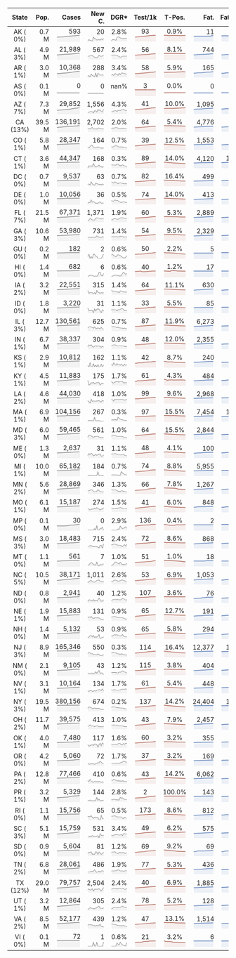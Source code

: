 
<!-- Building Table Time:  2020-06-11T04:55:40.172947 -->


| State | Pop. | Cases | New C. | DGR* | Test/1k | T-Pos. | Fat. | Fat./1M  | CFR* |  GF* | GF-14day | Dbl.Days | CDD |  
| :---: | ---: | ---: | ---: | :---: | :---: | :---: | ---: | ---:  | :---: |  :---: | :---: | :---: | ---: |  
| AK ( 0%)  | 0.7 M  | 593 <br><img src="/assets/images/covid/sparklines/AK_img_positive_20200611_1591865740.png"> | 20 <br><img src="/assets/images/covid/sparklines/AK_img_positiveIncrease_20200611_1591865740.png"> | 2.8% <br><img src="/assets/images/covid/sparklines/AK_img_dgr_4_20200611_1591865740.png"> | 93 <br><img src="/assets/images/covid/sparklines/AK_img_total_test_per_1k_20200611_1591865740.png"> | 0.9% <br><img src="/assets/images/covid/sparklines/AK_img_test_positivity_20200611_1591865740.png"> | 11 <br><img src="/assets/images/covid/sparklines/AK_img_death_20200611_1591865740.png"> | 15 <br><img src="/assets/images/covid/sparklines/AK_img_death_20200611_1591865740.png">  | 1.9% <br><img src="/assets/images/covid/sparklines/AK_img_cfr_4_20200611_1591865741.png"> |  1.5 <br><img src="/assets/images/covid/sparklines/AK_img_gfac_4_20200611_1591865741.png"> | 25.5 <br><img src="/assets/images/covid/sparklines/AK_img_gfac_14sum_20200611_1591865741.png"> | 25 <br><img src="/assets/images/covid/sparklines/AK_img_doubling_days_20200611_1591865741.png"> | 0   |  
| AL ( 3%)  | 4.9 M  | 21,989 <br><img src="/assets/images/covid/sparklines/AL_img_positive_20200611_1591865741.png"> | 567 <br><img src="/assets/images/covid/sparklines/AL_img_positiveIncrease_20200611_1591865742.png"> | 2.4% <br><img src="/assets/images/covid/sparklines/AL_img_dgr_4_20200611_1591865742.png"> | 56 <br><img src="/assets/images/covid/sparklines/AL_img_total_test_per_1k_20200611_1591865742.png"> | 8.1% <br><img src="/assets/images/covid/sparklines/AL_img_test_positivity_20200611_1591865742.png"> | 744 <br><img src="/assets/images/covid/sparklines/AL_img_death_20200611_1591865742.png"> | 152 <br><img src="/assets/images/covid/sparklines/AL_img_death_20200611_1591865742.png">  | 3.4% <br><img src="/assets/images/covid/sparklines/AL_img_cfr_4_20200611_1591865743.png"> |  1.1 <br><img src="/assets/images/covid/sparklines/AL_img_gfac_4_20200611_1591865742.png"> | 14.8 <br><img src="/assets/images/covid/sparklines/AL_img_gfac_14sum_20200611_1591865743.png"> | 29 <br><img src="/assets/images/covid/sparklines/AL_img_doubling_days_20200611_1591865743.png"> | 0   |  
| AR ( 1%)  | 3.0 M  | 10,368 <br><img src="/assets/images/covid/sparklines/AR_img_positive_20200611_1591865743.png"> | 288 <br><img src="/assets/images/covid/sparklines/AR_img_positiveIncrease_20200611_1591865743.png"> | 3.4% <br><img src="/assets/images/covid/sparklines/AR_img_dgr_4_20200611_1591865743.png"> | 58 <br><img src="/assets/images/covid/sparklines/AR_img_total_test_per_1k_20200611_1591865744.png"> | 5.9% <br><img src="/assets/images/covid/sparklines/AR_img_test_positivity_20200611_1591865744.png"> | 165 <br><img src="/assets/images/covid/sparklines/AR_img_death_20200611_1591865744.png"> | 55 <br><img src="/assets/images/covid/sparklines/AR_img_death_20200611_1591865744.png">  | 1.6% <br><img src="/assets/images/covid/sparklines/AR_img_cfr_4_20200611_1591865745.png"> |  0.9 <br><img src="/assets/images/covid/sparklines/AR_img_gfac_4_20200611_1591865744.png"> | 10.0 <br><img src="/assets/images/covid/sparklines/AR_img_gfac_14sum_20200611_1591865745.png"> | 20 <br><img src="/assets/images/covid/sparklines/AR_img_doubling_days_20200611_1591865745.png"> | 1   |  
| AS ( 0%)  | 0.1 M  | 0 <br><img src="/assets/images/covid/sparklines/AS_img_positive_20200611_1591865745.png"> | 0 <br><img src="/assets/images/covid/sparklines/AS_img_positiveIncrease_20200611_1591865745.png"> | nan% <br><img src="/assets/images/covid/sparklines/AS_img_dgr_4_20200611_1591865746.png"> | 3 <br><img src="/assets/images/covid/sparklines/AS_img_total_test_per_1k_20200611_1591865746.png"> | 0.0% <br><img src="/assets/images/covid/sparklines/AS_img_test_positivity_20200611_1591865746.png"> | 0 <br><img src="/assets/images/covid/sparklines/AS_img_death_20200611_1591865746.png"> | 0 <br><img src="/assets/images/covid/sparklines/AS_img_death_20200611_1591865746.png">  | 0.0% <br><img src="/assets/images/covid/sparklines/AS_img_cfr_4_20200611_1591865747.png"> |  nan <br><img src="/assets/images/covid/sparklines/AS_img_gfac_4_20200611_1591865746.png"> | nan <br><img src="/assets/images/covid/sparklines/AS_img_gfac_14sum_20200611_1591865746.png"> | nan <br><img src="/assets/images/covid/sparklines/AS_img_doubling_days_20200611_1591865747.png"> | 72   |  
| AZ ( 7%)  | 7.3 M  | 29,852 <br><img src="/assets/images/covid/sparklines/AZ_img_positive_20200611_1591865747.png"> | 1,556 <br><img src="/assets/images/covid/sparklines/AZ_img_positiveIncrease_20200611_1591865747.png"> | 4.3% <br><img src="/assets/images/covid/sparklines/AZ_img_dgr_4_20200611_1591865747.png"> | 41 <br><img src="/assets/images/covid/sparklines/AZ_img_total_test_per_1k_20200611_1591865748.png"> | 10.0% <br><img src="/assets/images/covid/sparklines/AZ_img_test_positivity_20200611_1591865748.png"> | 1,095 <br><img src="/assets/images/covid/sparklines/AZ_img_death_20200611_1591865748.png"> | 150 <br><img src="/assets/images/covid/sparklines/AZ_img_death_20200611_1591865748.png">  | 3.8% <br><img src="/assets/images/covid/sparklines/AZ_img_cfr_4_20200611_1591865749.png"> |  1.6 <br><img src="/assets/images/covid/sparklines/AZ_img_gfac_4_20200611_1591865748.png"> | 20.8 <br><img src="/assets/images/covid/sparklines/AZ_img_gfac_14sum_20200611_1591865748.png"> | 16 <br><img src="/assets/images/covid/sparklines/AZ_img_doubling_days_20200611_1591865749.png"> | 0   |  
| CA (13%)  | 39.5 M  | 136,191 <br><img src="/assets/images/covid/sparklines/CA_img_positive_20200611_1591865749.png"> | 2,702 <br><img src="/assets/images/covid/sparklines/CA_img_positiveIncrease_20200611_1591865749.png"> | 2.0% <br><img src="/assets/images/covid/sparklines/CA_img_dgr_4_20200611_1591865749.png"> | 64 <br><img src="/assets/images/covid/sparklines/CA_img_total_test_per_1k_20200611_1591865749.png"> | 5.4% <br><img src="/assets/images/covid/sparklines/CA_img_test_positivity_20200611_1591865750.png"> | 4,776 <br><img src="/assets/images/covid/sparklines/CA_img_death_20200611_1591865750.png"> | 121 <br><img src="/assets/images/covid/sparklines/CA_img_death_20200611_1591865750.png">  | 3.5% <br><img src="/assets/images/covid/sparklines/CA_img_cfr_4_20200611_1591865751.png"> |  1.1 <br><img src="/assets/images/covid/sparklines/CA_img_gfac_4_20200611_1591865750.png"> | 14.5 <br><img src="/assets/images/covid/sparklines/CA_img_gfac_14sum_20200611_1591865750.png"> | 35 <br><img src="/assets/images/covid/sparklines/CA_img_doubling_days_20200611_1591865750.png"> | 0   |  
| CO ( 1%)  | 5.8 M  | 28,347 <br><img src="/assets/images/covid/sparklines/CO_img_positive_20200611_1591865751.png"> | 164 <br><img src="/assets/images/covid/sparklines/CO_img_positiveIncrease_20200611_1591865751.png"> | 0.7% <br><img src="/assets/images/covid/sparklines/CO_img_dgr_4_20200611_1591865751.png"> | 39 <br><img src="/assets/images/covid/sparklines/CO_img_total_test_per_1k_20200611_1591865752.png"> | 12.5% <br><img src="/assets/images/covid/sparklines/CO_img_test_positivity_20200611_1591865752.png"> | 1,553 <br><img src="/assets/images/covid/sparklines/CO_img_death_20200611_1591865752.png"> | 270 <br><img src="/assets/images/covid/sparklines/CO_img_death_20200611_1591865752.png">  | 5.5% <br><img src="/assets/images/covid/sparklines/CO_img_cfr_4_20200611_1591865753.png"> |  0.9 <br><img src="/assets/images/covid/sparklines/CO_img_gfac_4_20200611_1591865752.png"> | 15.2 <br><img src="/assets/images/covid/sparklines/CO_img_gfac_14sum_20200611_1591865752.png"> | 103 <br><img src="/assets/images/covid/sparklines/CO_img_doubling_days_20200611_1591865753.png"> | 1   |  
| CT ( 1%)  | 3.6 M  | 44,347 <br><img src="/assets/images/covid/sparklines/CT_img_positive_20200611_1591865753.png"> | 168 <br><img src="/assets/images/covid/sparklines/CT_img_positiveIncrease_20200611_1591865753.png"> | 0.3% <br><img src="/assets/images/covid/sparklines/CT_img_dgr_4_20200611_1591865753.png"> | 89 <br><img src="/assets/images/covid/sparklines/CT_img_total_test_per_1k_20200611_1591865753.png"> | 14.0% <br><img src="/assets/images/covid/sparklines/CT_img_test_positivity_20200611_1591865754.png"> | 4,120 <br><img src="/assets/images/covid/sparklines/CT_img_death_20200611_1591865754.png"> | 1,156 <br><img src="/assets/images/covid/sparklines/CT_img_death_20200611_1591865754.png">  | 9.3% <br><img src="/assets/images/covid/sparklines/CT_img_cfr_4_20200611_1591865755.png"> |  1.3 <br><img src="/assets/images/covid/sparklines/CT_img_gfac_4_20200611_1591865754.png"> | 14.9 <br><img src="/assets/images/covid/sparklines/CT_img_gfac_14sum_20200611_1591865754.png"> | 198 <br><img src="/assets/images/covid/sparklines/CT_img_doubling_days_20200611_1591865755.png"> | 0   |  
| DC ( 0%)  | 0.7 M  | 9,537 <br><img src="/assets/images/covid/sparklines/DC_img_positive_20200611_1591865755.png"> | 63 <br><img src="/assets/images/covid/sparklines/DC_img_positiveIncrease_20200611_1591865755.png"> | 0.7% <br><img src="/assets/images/covid/sparklines/DC_img_dgr_4_20200611_1591865755.png"> | 82 <br><img src="/assets/images/covid/sparklines/DC_img_total_test_per_1k_20200611_1591865756.png"> | 16.4% <br><img src="/assets/images/covid/sparklines/DC_img_test_positivity_20200611_1591865756.png"> | 499 <br><img src="/assets/images/covid/sparklines/DC_img_death_20200611_1591865756.png"> | 707 <br><img src="/assets/images/covid/sparklines/DC_img_death_20200611_1591865756.png">  | 5.2% <br><img src="/assets/images/covid/sparklines/DC_img_cfr_4_20200611_1591865757.png"> |  1.0 <br><img src="/assets/images/covid/sparklines/DC_img_gfac_4_20200611_1591865756.png"> | 17.7 <br><img src="/assets/images/covid/sparklines/DC_img_gfac_14sum_20200611_1591865756.png"> | 93 <br><img src="/assets/images/covid/sparklines/DC_img_doubling_days_20200611_1591865756.png"> | 1   |  
| DE ( 0%)  | 1.0 M  | 10,056 <br><img src="/assets/images/covid/sparklines/DE_img_positive_20200611_1591865757.png"> | 36 <br><img src="/assets/images/covid/sparklines/DE_img_positiveIncrease_20200611_1591865757.png"> | 0.5% <br><img src="/assets/images/covid/sparklines/DE_img_dgr_4_20200611_1591865757.png"> | 74 <br><img src="/assets/images/covid/sparklines/DE_img_total_test_per_1k_20200611_1591865757.png"> | 14.0% <br><img src="/assets/images/covid/sparklines/DE_img_test_positivity_20200611_1591865758.png"> | 413 <br><img src="/assets/images/covid/sparklines/DE_img_death_20200611_1591865758.png"> | 424 <br><img src="/assets/images/covid/sparklines/DE_img_death_20200611_1591865758.png">  | 4.1% <br><img src="/assets/images/covid/sparklines/DE_img_cfr_4_20200611_1591865759.png"> |  1.1 <br><img src="/assets/images/covid/sparklines/DE_img_gfac_4_20200611_1591865758.png"> | 17.3 <br><img src="/assets/images/covid/sparklines/DE_img_gfac_14sum_20200611_1591865758.png"> | 150 <br><img src="/assets/images/covid/sparklines/DE_img_doubling_days_20200611_1591865758.png"> | 1   |  
| FL ( 7%)  | 21.5 M  | 67,371 <br><img src="/assets/images/covid/sparklines/FL_img_positive_20200611_1591865759.png"> | 1,371 <br><img src="/assets/images/covid/sparklines/FL_img_positiveIncrease_20200611_1591865759.png"> | 1.9% <br><img src="/assets/images/covid/sparklines/FL_img_dgr_4_20200611_1591865759.png"> | 60 <br><img src="/assets/images/covid/sparklines/FL_img_total_test_per_1k_20200611_1591865759.png"> | 5.3% <br><img src="/assets/images/covid/sparklines/FL_img_test_positivity_20200611_1591865759.png"> | 2,889 <br><img src="/assets/images/covid/sparklines/FL_img_death_20200611_1591865759.png"> | 135 <br><img src="/assets/images/covid/sparklines/FL_img_death_20200611_1591865759.png">  | 4.3% <br><img src="/assets/images/covid/sparklines/FL_img_cfr_4_20200611_1591865760.png"> |  1.1 <br><img src="/assets/images/covid/sparklines/FL_img_gfac_4_20200611_1591865760.png"> | 15.8 <br><img src="/assets/images/covid/sparklines/FL_img_gfac_14sum_20200611_1591865760.png"> | 37 <br><img src="/assets/images/covid/sparklines/FL_img_doubling_days_20200611_1591865760.png"> | 0   |  
| GA ( 3%)  | 10.6 M  | 53,980 <br><img src="/assets/images/covid/sparklines/GA_img_positive_20200611_1591865760.png"> | 731 <br><img src="/assets/images/covid/sparklines/GA_img_positiveIncrease_20200611_1591865761.png"> | 1.4% <br><img src="/assets/images/covid/sparklines/GA_img_dgr_4_20200611_1591865761.png"> | 54 <br><img src="/assets/images/covid/sparklines/GA_img_total_test_per_1k_20200611_1591865761.png"> | 9.5% <br><img src="/assets/images/covid/sparklines/GA_img_test_positivity_20200611_1591865761.png"> | 2,329 <br><img src="/assets/images/covid/sparklines/GA_img_death_20200611_1591865761.png"> | 219 <br><img src="/assets/images/covid/sparklines/GA_img_death_20200611_1591865761.png">  | 4.3% <br><img src="/assets/images/covid/sparklines/GA_img_cfr_4_20200611_1591865762.png"> |  1.0 <br><img src="/assets/images/covid/sparklines/GA_img_gfac_4_20200611_1591865761.png"> | 14.5 <br><img src="/assets/images/covid/sparklines/GA_img_gfac_14sum_20200611_1591865762.png"> | 51 <br><img src="/assets/images/covid/sparklines/GA_img_doubling_days_20200611_1591865762.png"> | 1   |  
| GU ( 0%)  | 0.2 M  | 182 <br><img src="/assets/images/covid/sparklines/GU_img_positive_20200611_1591865762.png"> | 2 <br><img src="/assets/images/covid/sparklines/GU_img_positiveIncrease_20200611_1591865762.png"> | 0.6% <br><img src="/assets/images/covid/sparklines/GU_img_dgr_4_20200611_1591865763.png"> | 50 <br><img src="/assets/images/covid/sparklines/GU_img_total_test_per_1k_20200611_1591865763.png"> | 2.2% <br><img src="/assets/images/covid/sparklines/GU_img_test_positivity_20200611_1591865763.png"> | 5 <br><img src="/assets/images/covid/sparklines/GU_img_death_20200611_1591865763.png"> | 30 <br><img src="/assets/images/covid/sparklines/GU_img_death_20200611_1591865763.png">  | 2.8% <br><img src="/assets/images/covid/sparklines/GU_img_cfr_4_20200611_1591865764.png"> |  1.8 <br><img src="/assets/images/covid/sparklines/GU_img_gfac_4_20200611_1591865763.png"> | 9.1 <br><img src="/assets/images/covid/sparklines/GU_img_gfac_14sum_20200611_1591865763.png"> | 114 <br><img src="/assets/images/covid/sparklines/GU_img_doubling_days_20200611_1591865764.png"> | 21   |  
| HI ( 0%)  | 1.4 M  | 682 <br><img src="/assets/images/covid/sparklines/HI_img_positive_20200611_1591865764.png"> | 6 <br><img src="/assets/images/covid/sparklines/HI_img_positiveIncrease_20200611_1591865764.png"> | 0.6% <br><img src="/assets/images/covid/sparklines/HI_img_dgr_4_20200611_1591865764.png"> | 40 <br><img src="/assets/images/covid/sparklines/HI_img_total_test_per_1k_20200611_1591865764.png"> | 1.2% <br><img src="/assets/images/covid/sparklines/HI_img_test_positivity_20200611_1591865765.png"> | 17 <br><img src="/assets/images/covid/sparklines/HI_img_death_20200611_1591865765.png"> | 12 <br><img src="/assets/images/covid/sparklines/HI_img_death_20200611_1591865765.png">  | 2.5% <br><img src="/assets/images/covid/sparklines/HI_img_cfr_4_20200611_1591865766.png"> |  3.0 <br><img src="/assets/images/covid/sparklines/HI_img_gfac_4_20200611_1591865765.png"> | 17.0 <br><img src="/assets/images/covid/sparklines/HI_img_gfac_14sum_20200611_1591865765.png"> | 109 <br><img src="/assets/images/covid/sparklines/HI_img_doubling_days_20200611_1591865765.png"> | 0   |  
| IA ( 2%)  | 3.2 M  | 22,551 <br><img src="/assets/images/covid/sparklines/IA_img_positive_20200611_1591865766.png"> | 315 <br><img src="/assets/images/covid/sparklines/IA_img_positiveIncrease_20200611_1591865766.png"> | 1.4% <br><img src="/assets/images/covid/sparklines/IA_img_dgr_4_20200611_1591865766.png"> | 64 <br><img src="/assets/images/covid/sparklines/IA_img_total_test_per_1k_20200611_1591865766.png"> | 11.1% <br><img src="/assets/images/covid/sparklines/IA_img_test_positivity_20200611_1591865766.png"> | 630 <br><img src="/assets/images/covid/sparklines/IA_img_death_20200611_1591865767.png"> | 200 <br><img src="/assets/images/covid/sparklines/IA_img_death_20200611_1591865767.png">  | 2.8% <br><img src="/assets/images/covid/sparklines/IA_img_cfr_4_20200611_1591865768.png"> |  1.4 <br><img src="/assets/images/covid/sparklines/IA_img_gfac_4_20200611_1591865767.png"> | 33.2 <br><img src="/assets/images/covid/sparklines/IA_img_gfac_14sum_20200611_1591865767.png"> | 51 <br><img src="/assets/images/covid/sparklines/IA_img_doubling_days_20200611_1591865767.png"> | 0   |  
| ID ( 0%)  | 1.8 M  | 3,220 <br><img src="/assets/images/covid/sparklines/ID_img_positive_20200611_1591865768.png"> | 31 <br><img src="/assets/images/covid/sparklines/ID_img_positiveIncrease_20200611_1591865768.png"> | 1.1% <br><img src="/assets/images/covid/sparklines/ID_img_dgr_4_20200611_1591865768.png"> | 33 <br><img src="/assets/images/covid/sparklines/ID_img_total_test_per_1k_20200611_1591865768.png"> | 5.5% <br><img src="/assets/images/covid/sparklines/ID_img_test_positivity_20200611_1591865768.png"> | 85 <br><img src="/assets/images/covid/sparklines/ID_img_death_20200611_1591865769.png"> | 48 <br><img src="/assets/images/covid/sparklines/ID_img_death_20200611_1591865769.png">  | 2.6% <br><img src="/assets/images/covid/sparklines/ID_img_cfr_4_20200611_1591865769.png"> |  0.6 <br><img src="/assets/images/covid/sparklines/ID_img_gfac_4_20200611_1591865769.png"> | 10.7 <br><img src="/assets/images/covid/sparklines/ID_img_gfac_14sum_20200611_1591865769.png"> | 64 <br><img src="/assets/images/covid/sparklines/ID_img_doubling_days_20200611_1591865769.png"> | 1   |  
| IL ( 3%)  | 12.7 M  | 130,561 <br><img src="/assets/images/covid/sparklines/IL_img_positive_20200611_1591865770.png"> | 625 <br><img src="/assets/images/covid/sparklines/IL_img_positiveIncrease_20200611_1591865770.png"> | 0.7% <br><img src="/assets/images/covid/sparklines/IL_img_dgr_4_20200611_1591865770.png"> | 87 <br><img src="/assets/images/covid/sparklines/IL_img_total_test_per_1k_20200611_1591865770.png"> | 11.9% <br><img src="/assets/images/covid/sparklines/IL_img_test_positivity_20200611_1591865770.png"> | 6,273 <br><img src="/assets/images/covid/sparklines/IL_img_death_20200611_1591865770.png"> | 495 <br><img src="/assets/images/covid/sparklines/IL_img_death_20200611_1591865770.png">  | 4.7% <br><img src="/assets/images/covid/sparklines/IL_img_cfr_4_20200611_1591865771.png"> |  0.9 <br><img src="/assets/images/covid/sparklines/IL_img_gfac_4_20200611_1591865771.png"> | 14.1 <br><img src="/assets/images/covid/sparklines/IL_img_gfac_14sum_20200611_1591865771.png"> | 104 <br><img src="/assets/images/covid/sparklines/IL_img_doubling_days_20200611_1591865771.png"> | 2   |  
| IN ( 1%)  | 6.7 M  | 38,337 <br><img src="/assets/images/covid/sparklines/IN_img_positive_20200611_1591865771.png"> | 304 <br><img src="/assets/images/covid/sparklines/IN_img_positiveIncrease_20200611_1591865772.png"> | 0.9% <br><img src="/assets/images/covid/sparklines/IN_img_dgr_4_20200611_1591865772.png"> | 48 <br><img src="/assets/images/covid/sparklines/IN_img_total_test_per_1k_20200611_1591865772.png"> | 12.0% <br><img src="/assets/images/covid/sparklines/IN_img_test_positivity_20200611_1591865772.png"> | 2,355 <br><img src="/assets/images/covid/sparklines/IN_img_death_20200611_1591865772.png"> | 350 <br><img src="/assets/images/covid/sparklines/IN_img_death_20200611_1591865772.png">  | 6.2% <br><img src="/assets/images/covid/sparklines/IN_img_cfr_4_20200611_1591865773.png"> |  1.0 <br><img src="/assets/images/covid/sparklines/IN_img_gfac_4_20200611_1591865772.png"> | 14.8 <br><img src="/assets/images/covid/sparklines/IN_img_gfac_14sum_20200611_1591865773.png"> | 76 <br><img src="/assets/images/covid/sparklines/IN_img_doubling_days_20200611_1591865773.png"> | 1   |  
| KS ( 1%)  | 2.9 M  | 10,812 <br><img src="/assets/images/covid/sparklines/KS_img_positive_20200611_1591865773.png"> | 162 <br><img src="/assets/images/covid/sparklines/KS_img_positiveIncrease_20200611_1591865773.png"> | 1.1% <br><img src="/assets/images/covid/sparklines/KS_img_dgr_4_20200611_1591865774.png"> | 42 <br><img src="/assets/images/covid/sparklines/KS_img_total_test_per_1k_20200611_1591865774.png"> | 8.7% <br><img src="/assets/images/covid/sparklines/KS_img_test_positivity_20200611_1591865774.png"> | 240 <br><img src="/assets/images/covid/sparklines/KS_img_death_20200611_1591865774.png"> | 82 <br><img src="/assets/images/covid/sparklines/KS_img_death_20200611_1591865774.png">  | 2.2% <br><img src="/assets/images/covid/sparklines/KS_img_cfr_4_20200611_1591865775.png"> |  0.0 <br><img src="/assets/images/covid/sparklines/KS_img_gfac_4_20200611_1591865774.png"> | 0.0 <br><img src="/assets/images/covid/sparklines/KS_img_gfac_14sum_20200611_1591865774.png"> | 65 <br><img src="/assets/images/covid/sparklines/KS_img_doubling_days_20200611_1591865775.png"> | 0   |  
| KY ( 1%)  | 4.5 M  | 11,883 <br><img src="/assets/images/covid/sparklines/KY_img_positive_20200611_1591865775.png"> | 175 <br><img src="/assets/images/covid/sparklines/KY_img_positiveIncrease_20200611_1591865775.png"> | 1.7% <br><img src="/assets/images/covid/sparklines/KY_img_dgr_4_20200611_1591865775.png"> | 61 <br><img src="/assets/images/covid/sparklines/KY_img_total_test_per_1k_20200611_1591865776.png"> | 4.3% <br><img src="/assets/images/covid/sparklines/KY_img_test_positivity_20200611_1591865776.png"> | 484 <br><img src="/assets/images/covid/sparklines/KY_img_death_20200611_1591865776.png"> | 108 <br><img src="/assets/images/covid/sparklines/KY_img_death_20200611_1591865776.png">  | 4.1% <br><img src="/assets/images/covid/sparklines/KY_img_cfr_4_20200611_1591865777.png"> |  0.9 <br><img src="/assets/images/covid/sparklines/KY_img_gfac_4_20200611_1591865776.png"> | 13.7 <br><img src="/assets/images/covid/sparklines/KY_img_gfac_14sum_20200611_1591865776.png"> | 42 <br><img src="/assets/images/covid/sparklines/KY_img_doubling_days_20200611_1591865776.png"> | 1   |  
| LA ( 2%)  | 4.6 M  | 44,030 <br><img src="/assets/images/covid/sparklines/LA_img_positive_20200611_1591865777.png"> | 418 <br><img src="/assets/images/covid/sparklines/LA_img_positiveIncrease_20200611_1591865777.png"> | 1.0% <br><img src="/assets/images/covid/sparklines/LA_img_dgr_4_20200611_1591865777.png"> | 99 <br><img src="/assets/images/covid/sparklines/LA_img_total_test_per_1k_20200611_1591865777.png"> | 9.6% <br><img src="/assets/images/covid/sparklines/LA_img_test_positivity_20200611_1591865778.png"> | 2,968 <br><img src="/assets/images/covid/sparklines/LA_img_death_20200611_1591865778.png"> | 638 <br><img src="/assets/images/covid/sparklines/LA_img_death_20200611_1591865778.png">  | 6.8% <br><img src="/assets/images/covid/sparklines/LA_img_cfr_4_20200611_1591865779.png"> |  1.2 <br><img src="/assets/images/covid/sparklines/LA_img_gfac_4_20200611_1591865778.png"> | 13.8 <br><img src="/assets/images/covid/sparklines/LA_img_gfac_14sum_20200611_1591865778.png"> | 71 <br><img src="/assets/images/covid/sparklines/LA_img_doubling_days_20200611_1591865778.png"> | 1   |  
| MA ( 1%)  | 6.9 M  | 104,156 <br><img src="/assets/images/covid/sparklines/MA_img_positive_20200611_1591865779.png"> | 267 <br><img src="/assets/images/covid/sparklines/MA_img_positiveIncrease_20200611_1591865779.png"> | 0.3% <br><img src="/assets/images/covid/sparklines/MA_img_dgr_4_20200611_1591865779.png"> | 97 <br><img src="/assets/images/covid/sparklines/MA_img_total_test_per_1k_20200611_1591865779.png"> | 15.5% <br><img src="/assets/images/covid/sparklines/MA_img_test_positivity_20200611_1591865779.png"> | 7,454 <br><img src="/assets/images/covid/sparklines/MA_img_death_20200611_1591865780.png"> | 1,073 <br><img src="/assets/images/covid/sparklines/MA_img_death_20200611_1591865780.png">  | 7.1% <br><img src="/assets/images/covid/sparklines/MA_img_cfr_4_20200611_1591865780.png"> |  1.0 <br><img src="/assets/images/covid/sparklines/MA_img_gfac_4_20200611_1591865780.png"> | 11.9 <br><img src="/assets/images/covid/sparklines/MA_img_gfac_14sum_20200611_1591865780.png"> | 226 <br><img src="/assets/images/covid/sparklines/MA_img_doubling_days_20200611_1591865780.png"> | 0   |  
| MD ( 3%)  | 6.0 M  | 59,465 <br><img src="/assets/images/covid/sparklines/MD_img_positive_20200611_1591865781.png"> | 561 <br><img src="/assets/images/covid/sparklines/MD_img_positiveIncrease_20200611_1591865781.png"> | 1.0% <br><img src="/assets/images/covid/sparklines/MD_img_dgr_4_20200611_1591865781.png"> | 64 <br><img src="/assets/images/covid/sparklines/MD_img_total_test_per_1k_20200611_1591865781.png"> | 15.5% <br><img src="/assets/images/covid/sparklines/MD_img_test_positivity_20200611_1591865781.png"> | 2,844 <br><img src="/assets/images/covid/sparklines/MD_img_death_20200611_1591865781.png"> | 470 <br><img src="/assets/images/covid/sparklines/MD_img_death_20200611_1591865781.png">  | 4.8% <br><img src="/assets/images/covid/sparklines/MD_img_cfr_4_20200611_1591865783.png"> |  1.0 <br><img src="/assets/images/covid/sparklines/MD_img_gfac_4_20200611_1591865782.png"> | 14.3 <br><img src="/assets/images/covid/sparklines/MD_img_gfac_14sum_20200611_1591865782.png"> | 73 <br><img src="/assets/images/covid/sparklines/MD_img_doubling_days_20200611_1591865782.png"> | 0   |  
| ME ( 0%)  | 1.3 M  | 2,637 <br><img src="/assets/images/covid/sparklines/ME_img_positive_20200611_1591865783.png"> | 31 <br><img src="/assets/images/covid/sparklines/ME_img_positiveIncrease_20200611_1591865783.png"> | 1.1% <br><img src="/assets/images/covid/sparklines/ME_img_dgr_4_20200611_1591865783.png"> | 48 <br><img src="/assets/images/covid/sparklines/ME_img_total_test_per_1k_20200611_1591865783.png"> | 4.1% <br><img src="/assets/images/covid/sparklines/ME_img_test_positivity_20200611_1591865783.png"> | 100 <br><img src="/assets/images/covid/sparklines/ME_img_death_20200611_1591865784.png"> | 74 <br><img src="/assets/images/covid/sparklines/ME_img_death_20200611_1591865784.png">  | 3.8% <br><img src="/assets/images/covid/sparklines/ME_img_cfr_4_20200611_1591865784.png"> |  1.2 <br><img src="/assets/images/covid/sparklines/ME_img_gfac_4_20200611_1591865784.png"> | 15.1 <br><img src="/assets/images/covid/sparklines/ME_img_gfac_14sum_20200611_1591865784.png"> | 63 <br><img src="/assets/images/covid/sparklines/ME_img_doubling_days_20200611_1591865784.png"> | 0   |  
| MI ( 1%)  | 10.0 M  | 65,182 <br><img src="/assets/images/covid/sparklines/MI_img_positive_20200611_1591865785.png"> | 184 <br><img src="/assets/images/covid/sparklines/MI_img_positiveIncrease_20200611_1591865785.png"> | 0.7% <br><img src="/assets/images/covid/sparklines/MI_img_dgr_4_20200611_1591865785.png"> | 74 <br><img src="/assets/images/covid/sparklines/MI_img_total_test_per_1k_20200611_1591865785.png"> | 8.8% <br><img src="/assets/images/covid/sparklines/MI_img_test_positivity_20200611_1591865785.png"> | 5,955 <br><img src="/assets/images/covid/sparklines/MI_img_death_20200611_1591865785.png"> | 596 <br><img src="/assets/images/covid/sparklines/MI_img_death_20200611_1591865785.png">  | 9.2% <br><img src="/assets/images/covid/sparklines/MI_img_cfr_4_20200611_1591865786.png"> |  1.4 <br><img src="/assets/images/covid/sparklines/MI_img_gfac_4_20200611_1591865786.png"> | 37.7 <br><img src="/assets/images/covid/sparklines/MI_img_gfac_14sum_20200611_1591865786.png"> | 95 <br><img src="/assets/images/covid/sparklines/MI_img_doubling_days_20200611_1591865786.png"> | 1   |  
| MN ( 2%)  | 5.6 M  | 28,869 <br><img src="/assets/images/covid/sparklines/MN_img_positive_20200611_1591865786.png"> | 346 <br><img src="/assets/images/covid/sparklines/MN_img_positiveIncrease_20200611_1591865787.png"> | 1.3% <br><img src="/assets/images/covid/sparklines/MN_img_dgr_4_20200611_1591865787.png"> | 66 <br><img src="/assets/images/covid/sparklines/MN_img_total_test_per_1k_20200611_1591865787.png"> | 7.8% <br><img src="/assets/images/covid/sparklines/MN_img_test_positivity_20200611_1591865787.png"> | 1,267 <br><img src="/assets/images/covid/sparklines/MN_img_death_20200611_1591865787.png"> | 225 <br><img src="/assets/images/covid/sparklines/MN_img_death_20200611_1591865787.png">  | 4.3% <br><img src="/assets/images/covid/sparklines/MN_img_cfr_4_20200611_1591865788.png"> |  1.0 <br><img src="/assets/images/covid/sparklines/MN_img_gfac_4_20200611_1591865788.png"> | 14.0 <br><img src="/assets/images/covid/sparklines/MN_img_gfac_14sum_20200611_1591865788.png"> | 54 <br><img src="/assets/images/covid/sparklines/MN_img_doubling_days_20200611_1591865788.png"> | 0   |  
| MO ( 1%)  | 6.1 M  | 15,187 <br><img src="/assets/images/covid/sparklines/MO_img_positive_20200611_1591865789.png"> | 274 <br><img src="/assets/images/covid/sparklines/MO_img_positiveIncrease_20200611_1591865789.png"> | 1.5% <br><img src="/assets/images/covid/sparklines/MO_img_dgr_4_20200611_1591865789.png"> | 41 <br><img src="/assets/images/covid/sparklines/MO_img_total_test_per_1k_20200611_1591865789.png"> | 6.0% <br><img src="/assets/images/covid/sparklines/MO_img_test_positivity_20200611_1591865789.png"> | 848 <br><img src="/assets/images/covid/sparklines/MO_img_death_20200611_1591865789.png"> | 138 <br><img src="/assets/images/covid/sparklines/MO_img_death_20200611_1591865789.png">  | 5.6% <br><img src="/assets/images/covid/sparklines/MO_img_cfr_4_20200611_1591865790.png"> |  1.3 <br><img src="/assets/images/covid/sparklines/MO_img_gfac_4_20200611_1591865789.png"> | 14.9 <br><img src="/assets/images/covid/sparklines/MO_img_gfac_14sum_20200611_1591865790.png"> | 47 <br><img src="/assets/images/covid/sparklines/MO_img_doubling_days_20200611_1591865790.png"> | 0   |  
| MP ( 0%)  | 0.1 M  | 30 <br><img src="/assets/images/covid/sparklines/MP_img_positive_20200611_1591865790.png"> | 0 <br><img src="/assets/images/covid/sparklines/MP_img_positiveIncrease_20200611_1591865791.png"> | 2.9% <br><img src="/assets/images/covid/sparklines/MP_img_dgr_4_20200611_1591865791.png"> | 136 <br><img src="/assets/images/covid/sparklines/MP_img_total_test_per_1k_20200611_1591865791.png"> | 0.4% <br><img src="/assets/images/covid/sparklines/MP_img_test_positivity_20200611_1591865791.png"> | 2 <br><img src="/assets/images/covid/sparklines/MP_img_death_20200611_1591865791.png"> | 36 <br><img src="/assets/images/covid/sparklines/MP_img_death_20200611_1591865791.png">  | 7.0% <br><img src="/assets/images/covid/sparklines/MP_img_cfr_4_20200611_1591865792.png"> |  0.8 <br><img src="/assets/images/covid/sparklines/MP_img_gfac_4_20200611_1591865791.png"> | 3.0 <br><img src="/assets/images/covid/sparklines/MP_img_gfac_14sum_20200611_1591865792.png"> | 24 <br><img src="/assets/images/covid/sparklines/MP_img_doubling_days_20200611_1591865792.png"> | 72   |  
| MS ( 3%)  | 3.0 M  | 18,483 <br><img src="/assets/images/covid/sparklines/MS_img_positive_20200611_1591865792.png"> | 715 <br><img src="/assets/images/covid/sparklines/MS_img_positiveIncrease_20200611_1591865793.png"> | 2.4% <br><img src="/assets/images/covid/sparklines/MS_img_dgr_4_20200611_1591865793.png"> | 72 <br><img src="/assets/images/covid/sparklines/MS_img_total_test_per_1k_20200611_1591865793.png"> | 8.6% <br><img src="/assets/images/covid/sparklines/MS_img_test_positivity_20200611_1591865793.png"> | 868 <br><img src="/assets/images/covid/sparklines/MS_img_death_20200611_1591865793.png"> | 292 <br><img src="/assets/images/covid/sparklines/MS_img_death_20200611_1591865793.png">  | 4.7% <br><img src="/assets/images/covid/sparklines/MS_img_cfr_4_20200611_1591865794.png"> |  7.6 <br><img src="/assets/images/covid/sparklines/MS_img_gfac_4_20200611_1591865793.png"> | 57.7 <br><img src="/assets/images/covid/sparklines/MS_img_gfac_14sum_20200611_1591865794.png"> | 29 <br><img src="/assets/images/covid/sparklines/MS_img_doubling_days_20200611_1591865794.png"> | 0   |  
| MT ( 0%)  | 1.1 M  | 561 <br><img src="/assets/images/covid/sparklines/MT_img_positive_20200611_1591865795.png"> | 7 <br><img src="/assets/images/covid/sparklines/MT_img_positiveIncrease_20200611_1591865795.png"> | 1.0% <br><img src="/assets/images/covid/sparklines/MT_img_dgr_4_20200611_1591865795.png"> | 51 <br><img src="/assets/images/covid/sparklines/MT_img_total_test_per_1k_20200611_1591865795.png"> | 1.0% <br><img src="/assets/images/covid/sparklines/MT_img_test_positivity_20200611_1591865795.png"> | 18 <br><img src="/assets/images/covid/sparklines/MT_img_death_20200611_1591865795.png"> | 17 <br><img src="/assets/images/covid/sparklines/MT_img_death_20200611_1591865795.png">  | 3.2% <br><img src="/assets/images/covid/sparklines/MT_img_cfr_4_20200611_1591865796.png"> |  0.7 <br><img src="/assets/images/covid/sparklines/MT_img_gfac_4_20200611_1591865795.png"> | 15.1 <br><img src="/assets/images/covid/sparklines/MT_img_gfac_14sum_20200611_1591865796.png"> | 69 <br><img src="/assets/images/covid/sparklines/MT_img_doubling_days_20200611_1591865796.png"> | 0   |  
| NC ( 5%)  | 10.5 M  | 38,171 <br><img src="/assets/images/covid/sparklines/NC_img_positive_20200611_1591865796.png"> | 1,011 <br><img src="/assets/images/covid/sparklines/NC_img_positiveIncrease_20200611_1591865797.png"> | 2.6% <br><img src="/assets/images/covid/sparklines/NC_img_dgr_4_20200611_1591865797.png"> | 53 <br><img src="/assets/images/covid/sparklines/NC_img_total_test_per_1k_20200611_1591865797.png"> | 6.9% <br><img src="/assets/images/covid/sparklines/NC_img_test_positivity_20200611_1591865797.png"> | 1,053 <br><img src="/assets/images/covid/sparklines/NC_img_death_20200611_1591865797.png"> | 100 <br><img src="/assets/images/covid/sparklines/NC_img_death_20200611_1591865797.png">  | 2.8% <br><img src="/assets/images/covid/sparklines/NC_img_cfr_4_20200611_1591865798.png"> |  1.1 <br><img src="/assets/images/covid/sparklines/NC_img_gfac_4_20200611_1591865797.png"> | 16.0 <br><img src="/assets/images/covid/sparklines/NC_img_gfac_14sum_20200611_1591865798.png"> | 26 <br><img src="/assets/images/covid/sparklines/NC_img_doubling_days_20200611_1591865798.png"> | 0   |  
| ND ( 0%)  | 0.8 M  | 2,941 <br><img src="/assets/images/covid/sparklines/ND_img_positive_20200611_1591865798.png"> | 40 <br><img src="/assets/images/covid/sparklines/ND_img_positiveIncrease_20200611_1591865799.png"> | 1.2% <br><img src="/assets/images/covid/sparklines/ND_img_dgr_4_20200611_1591865799.png"> | 107 <br><img src="/assets/images/covid/sparklines/ND_img_total_test_per_1k_20200611_1591865799.png"> | 3.6% <br><img src="/assets/images/covid/sparklines/ND_img_test_positivity_20200611_1591865799.png"> | 76 <br><img src="/assets/images/covid/sparklines/ND_img_death_20200611_1591865799.png"> | 100 <br><img src="/assets/images/covid/sparklines/ND_img_death_20200611_1591865799.png">  | 2.6% <br><img src="/assets/images/covid/sparklines/ND_img_cfr_4_20200611_1591865800.png"> |  1.3 <br><img src="/assets/images/covid/sparklines/ND_img_gfac_4_20200611_1591865799.png"> | 15.1 <br><img src="/assets/images/covid/sparklines/ND_img_gfac_14sum_20200611_1591865800.png"> | 58 <br><img src="/assets/images/covid/sparklines/ND_img_doubling_days_20200611_1591865800.png"> | 0   |  
| NE ( 1%)  | 1.9 M  | 15,883 <br><img src="/assets/images/covid/sparklines/NE_img_positive_20200611_1591865800.png"> | 131 <br><img src="/assets/images/covid/sparklines/NE_img_positiveIncrease_20200611_1591865801.png"> | 0.9% <br><img src="/assets/images/covid/sparklines/NE_img_dgr_4_20200611_1591865801.png"> | 65 <br><img src="/assets/images/covid/sparklines/NE_img_total_test_per_1k_20200611_1591865801.png"> | 12.7% <br><img src="/assets/images/covid/sparklines/NE_img_test_positivity_20200611_1591865801.png"> | 191 <br><img src="/assets/images/covid/sparklines/NE_img_death_20200611_1591865801.png"> | 99 <br><img src="/assets/images/covid/sparklines/NE_img_death_20200611_1591865801.png">  | 1.2% <br><img src="/assets/images/covid/sparklines/NE_img_cfr_4_20200611_1591865802.png"> |  1.0 <br><img src="/assets/images/covid/sparklines/NE_img_gfac_4_20200611_1591865801.png"> | 14.1 <br><img src="/assets/images/covid/sparklines/NE_img_gfac_14sum_20200611_1591865802.png"> | 76 <br><img src="/assets/images/covid/sparklines/NE_img_doubling_days_20200611_1591865802.png"> | 0   |  
| NH ( 0%)  | 1.4 M  | 5,132 <br><img src="/assets/images/covid/sparklines/NH_img_positive_20200611_1591865802.png"> | 53 <br><img src="/assets/images/covid/sparklines/NH_img_positiveIncrease_20200611_1591865802.png"> | 0.9% <br><img src="/assets/images/covid/sparklines/NH_img_dgr_4_20200611_1591865803.png"> | 65 <br><img src="/assets/images/covid/sparklines/NH_img_total_test_per_1k_20200611_1591865803.png"> | 5.8% <br><img src="/assets/images/covid/sparklines/NH_img_test_positivity_20200611_1591865803.png"> | 294 <br><img src="/assets/images/covid/sparklines/NH_img_death_20200611_1591865804.png"> | 216 <br><img src="/assets/images/covid/sparklines/NH_img_death_20200611_1591865804.png">  | 5.7% <br><img src="/assets/images/covid/sparklines/NH_img_cfr_4_20200611_1591865805.png"> |  1.3 <br><img src="/assets/images/covid/sparklines/NH_img_gfac_4_20200611_1591865804.png"> | 16.8 <br><img src="/assets/images/covid/sparklines/NH_img_gfac_14sum_20200611_1591865804.png"> | 75 <br><img src="/assets/images/covid/sparklines/NH_img_doubling_days_20200611_1591865804.png"> | 0   |  
| NJ ( 3%)  | 8.9 M  | 165,346 <br><img src="/assets/images/covid/sparklines/NJ_img_positive_20200611_1591865805.png"> | 550 <br><img src="/assets/images/covid/sparklines/NJ_img_positiveIncrease_20200611_1591865805.png"> | 0.3% <br><img src="/assets/images/covid/sparklines/NJ_img_dgr_4_20200611_1591865805.png"> | 114 <br><img src="/assets/images/covid/sparklines/NJ_img_total_test_per_1k_20200611_1591865805.png"> | 16.4% <br><img src="/assets/images/covid/sparklines/NJ_img_test_positivity_20200611_1591865805.png"> | 12,377 <br><img src="/assets/images/covid/sparklines/NJ_img_death_20200611_1591865806.png"> | 1,393 <br><img src="/assets/images/covid/sparklines/NJ_img_death_20200611_1591865806.png">  | 7.5% <br><img src="/assets/images/covid/sparklines/NJ_img_cfr_4_20200611_1591865806.png"> |  1.3 <br><img src="/assets/images/covid/sparklines/NJ_img_gfac_4_20200611_1591865806.png"> | 14.3 <br><img src="/assets/images/covid/sparklines/NJ_img_gfac_14sum_20200611_1591865806.png"> | 257 <br><img src="/assets/images/covid/sparklines/NJ_img_doubling_days_20200611_1591865806.png"> | 0   |  
| NM ( 0%)  | 2.1 M  | 9,105 <br><img src="/assets/images/covid/sparklines/NM_img_positive_20200611_1591865807.png"> | 43 <br><img src="/assets/images/covid/sparklines/NM_img_positiveIncrease_20200611_1591865807.png"> | 1.2% <br><img src="/assets/images/covid/sparklines/NM_img_dgr_4_20200611_1591865807.png"> | 115 <br><img src="/assets/images/covid/sparklines/NM_img_total_test_per_1k_20200611_1591865807.png"> | 3.8% <br><img src="/assets/images/covid/sparklines/NM_img_test_positivity_20200611_1591865807.png"> | 404 <br><img src="/assets/images/covid/sparklines/NM_img_death_20200611_1591865807.png"> | 193 <br><img src="/assets/images/covid/sparklines/NM_img_death_20200611_1591865807.png">  | 4.4% <br><img src="/assets/images/covid/sparklines/NM_img_cfr_4_20200611_1591865808.png"> |  0.7 <br><img src="/assets/images/covid/sparklines/NM_img_gfac_4_20200611_1591865808.png"> | 15.5 <br><img src="/assets/images/covid/sparklines/NM_img_gfac_14sum_20200611_1591865808.png"> | 56 <br><img src="/assets/images/covid/sparklines/NM_img_doubling_days_20200611_1591865808.png"> | 2   |  
| NV ( 1%)  | 3.1 M  | 10,164 <br><img src="/assets/images/covid/sparklines/NV_img_positive_20200611_1591865809.png"> | 134 <br><img src="/assets/images/covid/sparklines/NV_img_positiveIncrease_20200611_1591865809.png"> | 1.7% <br><img src="/assets/images/covid/sparklines/NV_img_dgr_4_20200611_1591865809.png"> | 61 <br><img src="/assets/images/covid/sparklines/NV_img_total_test_per_1k_20200611_1591865809.png"> | 5.4% <br><img src="/assets/images/covid/sparklines/NV_img_test_positivity_20200611_1591865809.png"> | 448 <br><img src="/assets/images/covid/sparklines/NV_img_death_20200611_1591865809.png"> | 145 <br><img src="/assets/images/covid/sparklines/NV_img_death_20200611_1591865809.png">  | 4.5% <br><img src="/assets/images/covid/sparklines/NV_img_cfr_4_20200611_1591865810.png"> |  1.0 <br><img src="/assets/images/covid/sparklines/NV_img_gfac_4_20200611_1591865810.png"> | 15.1 <br><img src="/assets/images/covid/sparklines/NV_img_gfac_14sum_20200611_1591865810.png"> | 40 <br><img src="/assets/images/covid/sparklines/NV_img_doubling_days_20200611_1591865810.png"> | 1   |  
| NY ( 3%)  | 19.5 M  | 380,156 <br><img src="/assets/images/covid/sparklines/NY_img_positive_20200611_1591865811.png"> | 674 <br><img src="/assets/images/covid/sparklines/NY_img_positiveIncrease_20200611_1591865811.png"> | 0.2% <br><img src="/assets/images/covid/sparklines/NY_img_dgr_4_20200611_1591865811.png"> | 137 <br><img src="/assets/images/covid/sparklines/NY_img_total_test_per_1k_20200611_1591865811.png"> | 14.2% <br><img src="/assets/images/covid/sparklines/NY_img_test_positivity_20200611_1591865811.png"> | 24,404 <br><img src="/assets/images/covid/sparklines/NY_img_death_20200611_1591865811.png"> | 1,254 <br><img src="/assets/images/covid/sparklines/NY_img_death_20200611_1591865811.png">  | 6.4% <br><img src="/assets/images/covid/sparklines/NY_img_cfr_4_20200611_1591865812.png"> |  0.9 <br><img src="/assets/images/covid/sparklines/NY_img_gfac_4_20200611_1591865811.png"> | 13.8 <br><img src="/assets/images/covid/sparklines/NY_img_gfac_14sum_20200611_1591865812.png"> | 352 <br><img src="/assets/images/covid/sparklines/NY_img_doubling_days_20200611_1591865812.png"> | 4   |  
| OH ( 2%)  | 11.7 M  | 39,575 <br><img src="/assets/images/covid/sparklines/OH_img_positive_20200611_1591865812.png"> | 413 <br><img src="/assets/images/covid/sparklines/OH_img_positiveIncrease_20200611_1591865813.png"> | 1.0% <br><img src="/assets/images/covid/sparklines/OH_img_dgr_4_20200611_1591865813.png"> | 43 <br><img src="/assets/images/covid/sparklines/OH_img_total_test_per_1k_20200611_1591865813.png"> | 7.9% <br><img src="/assets/images/covid/sparklines/OH_img_test_positivity_20200611_1591865813.png"> | 2,457 <br><img src="/assets/images/covid/sparklines/OH_img_death_20200611_1591865813.png"> | 210 <br><img src="/assets/images/covid/sparklines/OH_img_death_20200611_1591865813.png">  | 6.2% <br><img src="/assets/images/covid/sparklines/OH_img_cfr_4_20200611_1591865814.png"> |  1.1 <br><img src="/assets/images/covid/sparklines/OH_img_gfac_4_20200611_1591865813.png"> | 14.0 <br><img src="/assets/images/covid/sparklines/OH_img_gfac_14sum_20200611_1591865814.png"> | 70 <br><img src="/assets/images/covid/sparklines/OH_img_doubling_days_20200611_1591865814.png"> | 0   |  
| OK ( 1%)  | 4.0 M  | 7,480 <br><img src="/assets/images/covid/sparklines/OK_img_positive_20200611_1591865814.png"> | 117 <br><img src="/assets/images/covid/sparklines/OK_img_positiveIncrease_20200611_1591865814.png"> | 1.6% <br><img src="/assets/images/covid/sparklines/OK_img_dgr_4_20200611_1591865815.png"> | 60 <br><img src="/assets/images/covid/sparklines/OK_img_total_test_per_1k_20200611_1591865815.png"> | 3.2% <br><img src="/assets/images/covid/sparklines/OK_img_test_positivity_20200611_1591865815.png"> | 355 <br><img src="/assets/images/covid/sparklines/OK_img_death_20200611_1591865815.png"> | 90 <br><img src="/assets/images/covid/sparklines/OK_img_death_20200611_1591865815.png">  | 4.8% <br><img src="/assets/images/covid/sparklines/OK_img_cfr_4_20200611_1591865816.png"> |  1.3 <br><img src="/assets/images/covid/sparklines/OK_img_gfac_4_20200611_1591865815.png"> | 15.3 <br><img src="/assets/images/covid/sparklines/OK_img_gfac_14sum_20200611_1591865816.png"> | 43 <br><img src="/assets/images/covid/sparklines/OK_img_doubling_days_20200611_1591865816.png"> | 1   |  
| OR ( 0%)  | 4.2 M  | 5,060 <br><img src="/assets/images/covid/sparklines/OR_img_positive_20200611_1591865816.png"> | 72 <br><img src="/assets/images/covid/sparklines/OR_img_positiveIncrease_20200611_1591865816.png"> | 1.7% <br><img src="/assets/images/covid/sparklines/OR_img_dgr_4_20200611_1591865816.png"> | 37 <br><img src="/assets/images/covid/sparklines/OR_img_total_test_per_1k_20200611_1591865817.png"> | 3.2% <br><img src="/assets/images/covid/sparklines/OR_img_test_positivity_20200611_1591865817.png"> | 169 <br><img src="/assets/images/covid/sparklines/OR_img_death_20200611_1591865817.png"> | 40 <br><img src="/assets/images/covid/sparklines/OR_img_death_20200611_1591865817.png">  | 3.4% <br><img src="/assets/images/covid/sparklines/OR_img_cfr_4_20200611_1591865818.png"> |  1.0 <br><img src="/assets/images/covid/sparklines/OR_img_gfac_4_20200611_1591865817.png"> | 16.6 <br><img src="/assets/images/covid/sparklines/OR_img_gfac_14sum_20200611_1591865817.png"> | 40 <br><img src="/assets/images/covid/sparklines/OR_img_doubling_days_20200611_1591865818.png"> | 0   |  
| PA ( 2%)  | 12.8 M  | 77,466 <br><img src="/assets/images/covid/sparklines/PA_img_positive_20200611_1591865818.png"> | 410 <br><img src="/assets/images/covid/sparklines/PA_img_positiveIncrease_20200611_1591865818.png"> | 0.6% <br><img src="/assets/images/covid/sparklines/PA_img_dgr_4_20200611_1591865818.png"> | 43 <br><img src="/assets/images/covid/sparklines/PA_img_total_test_per_1k_20200611_1591865819.png"> | 14.2% <br><img src="/assets/images/covid/sparklines/PA_img_test_positivity_20200611_1591865819.png"> | 6,062 <br><img src="/assets/images/covid/sparklines/PA_img_death_20200611_1591865819.png"> | 474 <br><img src="/assets/images/covid/sparklines/PA_img_death_20200611_1591865819.png">  | 7.8% <br><img src="/assets/images/covid/sparklines/PA_img_cfr_4_20200611_1591865820.png"> |  1.0 <br><img src="/assets/images/covid/sparklines/PA_img_gfac_4_20200611_1591865819.png"> | 14.8 <br><img src="/assets/images/covid/sparklines/PA_img_gfac_14sum_20200611_1591865819.png"> | 117 <br><img src="/assets/images/covid/sparklines/PA_img_doubling_days_20200611_1591865820.png"> | 1   |  
| PR ( 1%)  | 3.2 M  | 5,329 <br><img src="/assets/images/covid/sparklines/PR_img_positive_20200611_1591865820.png"> | 144 <br><img src="/assets/images/covid/sparklines/PR_img_positiveIncrease_20200611_1591865820.png"> | 2.8% <br><img src="/assets/images/covid/sparklines/PR_img_dgr_4_20200611_1591865820.png"> | 2 <br><img src="/assets/images/covid/sparklines/PR_img_total_test_per_1k_20200611_1591865821.png"> | 100.0% <br><img src="/assets/images/covid/sparklines/PR_img_test_positivity_20200611_1591865821.png"> | 143 <br><img src="/assets/images/covid/sparklines/PR_img_death_20200611_1591865821.png"> | 45 <br><img src="/assets/images/covid/sparklines/PR_img_death_20200611_1591865821.png">  | 2.8% <br><img src="/assets/images/covid/sparklines/PR_img_cfr_4_20200611_1591865822.png"> |  1.4 <br><img src="/assets/images/covid/sparklines/PR_img_gfac_4_20200611_1591865821.png"> | 20.3 <br><img src="/assets/images/covid/sparklines/PR_img_gfac_14sum_20200611_1591865821.png"> | 25 <br><img src="/assets/images/covid/sparklines/PR_img_doubling_days_20200611_1591865822.png"> | 0   |  
| RI ( 0%)  | 1.1 M  | 15,756 <br><img src="/assets/images/covid/sparklines/RI_img_positive_20200611_1591865822.png"> | 65 <br><img src="/assets/images/covid/sparklines/RI_img_positiveIncrease_20200611_1591865822.png"> | 0.5% <br><img src="/assets/images/covid/sparklines/RI_img_dgr_4_20200611_1591865822.png"> | 173 <br><img src="/assets/images/covid/sparklines/RI_img_total_test_per_1k_20200611_1591865822.png"> | 8.6% <br><img src="/assets/images/covid/sparklines/RI_img_test_positivity_20200611_1591865823.png"> | 812 <br><img src="/assets/images/covid/sparklines/RI_img_death_20200611_1591865823.png"> | 766 <br><img src="/assets/images/covid/sparklines/RI_img_death_20200611_1591865823.png">  | 5.1% <br><img src="/assets/images/covid/sparklines/RI_img_cfr_4_20200611_1591865824.png"> |  0.9 <br><img src="/assets/images/covid/sparklines/RI_img_gfac_4_20200611_1591865823.png"> | 12.1 <br><img src="/assets/images/covid/sparklines/RI_img_gfac_14sum_20200611_1591865823.png"> | 143 <br><img src="/assets/images/covid/sparklines/RI_img_doubling_days_20200611_1591865824.png"> | 0   |  
| SC ( 3%)  | 5.1 M  | 15,759 <br><img src="/assets/images/covid/sparklines/SC_img_positive_20200611_1591865824.png"> | 531 <br><img src="/assets/images/covid/sparklines/SC_img_positiveIncrease_20200611_1591865824.png"> | 3.4% <br><img src="/assets/images/covid/sparklines/SC_img_dgr_4_20200611_1591865824.png"> | 49 <br><img src="/assets/images/covid/sparklines/SC_img_total_test_per_1k_20200611_1591865824.png"> | 6.2% <br><img src="/assets/images/covid/sparklines/SC_img_test_positivity_20200611_1591865825.png"> | 575 <br><img src="/assets/images/covid/sparklines/SC_img_death_20200611_1591865825.png"> | 112 <br><img src="/assets/images/covid/sparklines/SC_img_death_20200611_1591865825.png">  | 3.7% <br><img src="/assets/images/covid/sparklines/SC_img_cfr_4_20200611_1591865826.png"> |  1.0 <br><img src="/assets/images/covid/sparklines/SC_img_gfac_4_20200611_1591865825.png"> | 14.7 <br><img src="/assets/images/covid/sparklines/SC_img_gfac_14sum_20200611_1591865825.png"> | 21 <br><img src="/assets/images/covid/sparklines/SC_img_doubling_days_20200611_1591865826.png"> | 0   |  
| SD ( 0%)  | 0.9 M  | 5,604 <br><img src="/assets/images/covid/sparklines/SD_img_positive_20200611_1591865826.png"> | 81 <br><img src="/assets/images/covid/sparklines/SD_img_positiveIncrease_20200611_1591865826.png"> | 1.2% <br><img src="/assets/images/covid/sparklines/SD_img_dgr_4_20200611_1591865827.png"> | 69 <br><img src="/assets/images/covid/sparklines/SD_img_total_test_per_1k_20200611_1591865827.png"> | 9.2% <br><img src="/assets/images/covid/sparklines/SD_img_test_positivity_20200611_1591865827.png"> | 69 <br><img src="/assets/images/covid/sparklines/SD_img_death_20200611_1591865828.png"> | 78 <br><img src="/assets/images/covid/sparklines/SD_img_death_20200611_1591865828.png">  | 1.2% <br><img src="/assets/images/covid/sparklines/SD_img_cfr_4_20200611_1591865828.png"> |  1.4 <br><img src="/assets/images/covid/sparklines/SD_img_gfac_4_20200611_1591865828.png"> | 17.4 <br><img src="/assets/images/covid/sparklines/SD_img_gfac_14sum_20200611_1591865828.png"> | 58 <br><img src="/assets/images/covid/sparklines/SD_img_doubling_days_20200611_1591865828.png"> | 0   |  
| TN ( 2%)  | 6.8 M  | 28,061 <br><img src="/assets/images/covid/sparklines/TN_img_positive_20200611_1591865829.png"> | 486 <br><img src="/assets/images/covid/sparklines/TN_img_positiveIncrease_20200611_1591865829.png"> | 1.9% <br><img src="/assets/images/covid/sparklines/TN_img_dgr_4_20200611_1591865829.png"> | 77 <br><img src="/assets/images/covid/sparklines/TN_img_total_test_per_1k_20200611_1591865829.png"> | 5.3% <br><img src="/assets/images/covid/sparklines/TN_img_test_positivity_20200611_1591865829.png"> | 436 <br><img src="/assets/images/covid/sparklines/TN_img_death_20200611_1591865829.png"> | 64 <br><img src="/assets/images/covid/sparklines/TN_img_death_20200611_1591865829.png">  | 1.6% <br><img src="/assets/images/covid/sparklines/TN_img_cfr_4_20200611_1591865831.png"> |  1.0 <br><img src="/assets/images/covid/sparklines/TN_img_gfac_4_20200611_1591865830.png"> | 15.2 <br><img src="/assets/images/covid/sparklines/TN_img_gfac_14sum_20200611_1591865830.png"> | 36 <br><img src="/assets/images/covid/sparklines/TN_img_doubling_days_20200611_1591865831.png"> | 1   |  
| TX (12%)  | 29.0 M  | 79,757 <br><img src="/assets/images/covid/sparklines/TX_img_positive_20200611_1591865831.png"> | 2,504 <br><img src="/assets/images/covid/sparklines/TX_img_positiveIncrease_20200611_1591865831.png"> | 2.4% <br><img src="/assets/images/covid/sparklines/TX_img_dgr_4_20200611_1591865831.png"> | 40 <br><img src="/assets/images/covid/sparklines/TX_img_total_test_per_1k_20200611_1591865832.png"> | 6.9% <br><img src="/assets/images/covid/sparklines/TX_img_test_positivity_20200611_1591865832.png"> | 1,885 <br><img src="/assets/images/covid/sparklines/TX_img_death_20200611_1591865832.png"> | 65 <br><img src="/assets/images/covid/sparklines/TX_img_death_20200611_1591865832.png">  | 2.4% <br><img src="/assets/images/covid/sparklines/TX_img_cfr_4_20200611_1591865833.png"> |  1.5 <br><img src="/assets/images/covid/sparklines/TX_img_gfac_4_20200611_1591865832.png"> | 17.1 <br><img src="/assets/images/covid/sparklines/TX_img_gfac_14sum_20200611_1591865832.png"> | 28 <br><img src="/assets/images/covid/sparklines/TX_img_doubling_days_20200611_1591865833.png"> | 0   |  
| UT ( 1%)  | 3.2 M  | 12,864 <br><img src="/assets/images/covid/sparklines/UT_img_positive_20200611_1591865833.png"> | 305 <br><img src="/assets/images/covid/sparklines/UT_img_positiveIncrease_20200611_1591865833.png"> | 2.4% <br><img src="/assets/images/covid/sparklines/UT_img_dgr_4_20200611_1591865833.png"> | 78 <br><img src="/assets/images/covid/sparklines/UT_img_total_test_per_1k_20200611_1591865834.png"> | 5.2% <br><img src="/assets/images/covid/sparklines/UT_img_test_positivity_20200611_1591865834.png"> | 128 <br><img src="/assets/images/covid/sparklines/UT_img_death_20200611_1591865834.png"> | 40 <br><img src="/assets/images/covid/sparklines/UT_img_death_20200611_1591865834.png">  | 1.0% <br><img src="/assets/images/covid/sparklines/UT_img_cfr_4_20200611_1591865835.png"> |  1.1 <br><img src="/assets/images/covid/sparklines/UT_img_gfac_4_20200611_1591865834.png"> | 16.1 <br><img src="/assets/images/covid/sparklines/UT_img_gfac_14sum_20200611_1591865834.png"> | 28 <br><img src="/assets/images/covid/sparklines/UT_img_doubling_days_20200611_1591865834.png"> | 0   |  
| VA ( 2%)  | 8.5 M  | 52,177 <br><img src="/assets/images/covid/sparklines/VA_img_positive_20200611_1591865835.png"> | 439 <br><img src="/assets/images/covid/sparklines/VA_img_positiveIncrease_20200611_1591865835.png"> | 1.2% <br><img src="/assets/images/covid/sparklines/VA_img_dgr_4_20200611_1591865835.png"> | 47 <br><img src="/assets/images/covid/sparklines/VA_img_total_test_per_1k_20200611_1591865835.png"> | 13.1% <br><img src="/assets/images/covid/sparklines/VA_img_test_positivity_20200611_1591865835.png"> | 1,514 <br><img src="/assets/images/covid/sparklines/VA_img_death_20200611_1591865836.png"> | 177 <br><img src="/assets/images/covid/sparklines/VA_img_death_20200611_1591865836.png">  | 2.9% <br><img src="/assets/images/covid/sparklines/VA_img_cfr_4_20200611_1591865837.png"> |  0.9 <br><img src="/assets/images/covid/sparklines/VA_img_gfac_4_20200611_1591865836.png"> | 14.2 <br><img src="/assets/images/covid/sparklines/VA_img_gfac_14sum_20200611_1591865836.png"> | 59 <br><img src="/assets/images/covid/sparklines/VA_img_doubling_days_20200611_1591865836.png"> | 3   |  
| VI ( 0%)  | 0.1 M  | 72 <br><img src="/assets/images/covid/sparklines/VI_img_positive_20200611_1591865837.png"> | 1 <br><img src="/assets/images/covid/sparklines/VI_img_positiveIncrease_20200611_1591865837.png"> | 0.6% <br><img src="/assets/images/covid/sparklines/VI_img_dgr_4_20200611_1591865837.png"> | 21 <br><img src="/assets/images/covid/sparklines/VI_img_total_test_per_1k_20200611_1591865837.png"> | 3.2% <br><img src="/assets/images/covid/sparklines/VI_img_test_positivity_20200611_1591865837.png"> | 6 <br><img src="/assets/images/covid/sparklines/VI_img_death_20200611_1591865838.png"> | 57 <br><img src="/assets/images/covid/sparklines/VI_img_death_20200611_1591865838.png">  | 8.4% <br><img src="/assets/images/covid/sparklines/VI_img_cfr_4_20200611_1591865839.png"> |  0.0 <br><img src="/assets/images/covid/sparklines/VI_img_gfac_4_20200611_1591865838.png"> | 0.0 <br><img src="/assets/images/covid/sparklines/VI_img_gfac_14sum_20200611_1591865838.png"> | 116 <br><img src="/assets/images/covid/sparklines/VI_img_doubling_days_20200611_1591865838.png"> | 72   |  


